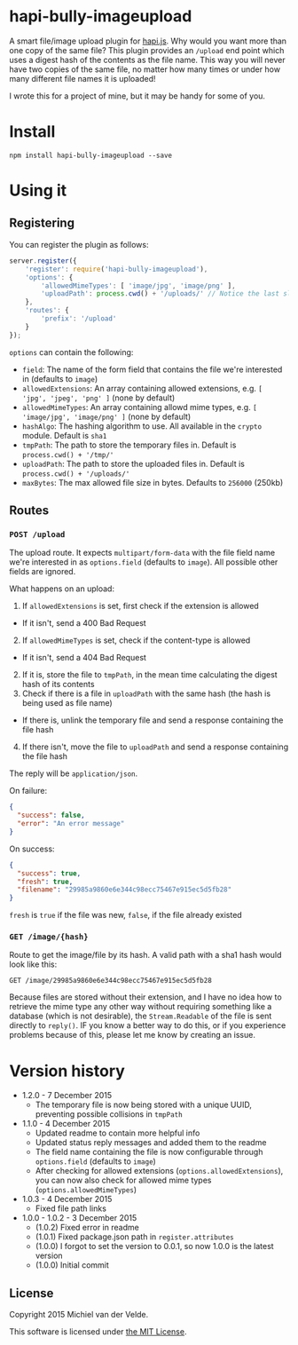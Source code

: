 
# hapi-bully-imageupload

A smart file/image upload plugin for [hapi.js](http://hapijs.com). Why would you want more than one copy of the same file? This plugin provides an `/upload` end point which uses a digest hash of the contents as the file name. This way you will never have two copies of the same file, no matter how many times or under how many different file names it is uploaded!

I wrote this for a project of mine, but it may be handy for some of you.

# Install

```
npm install hapi-bully-imageupload --save
```

# Using it

## Registering

You can register the plugin as follows:

```js
server.register({
	'register': require('hapi-bully-imageupload'),
	'options': {
		'allowedMimeTypes': [ 'image/jpg', 'image/png' ],
		'uploadPath': process.cwd() + '/uploads/' // Notice the last slash
	},
	'routes': {
		'prefix': '/upload'
	}
});
```

`options` can contain the following:
* `field`: The name of the form field that contains the file we're interested in (defaults to `image`)
* `allowedExtensions`: An array containing allowed extensions, e.g. `[ 'jpg', 'jpeg', 'png' ]` (none by default)
* `allowedMimeTypes`: An array containing allowd mime types, e.g. `[ 'image/jpg', 'image/png' ]` (none by default)
* `hashAlgo`: The hashing algorithm to use. All available in the `crypto` module. Default is `sha1`
* `tmpPath`: The path to store the temporary files in. Default is `process.cwd() + '/tmp/'`
* `uploadPath`: The path to store the uploaded files in. Default is `process.cwd() + '/uploads/'`
* `maxBytes`: The max allowed file size in bytes. Defaults to `256000` (250kb)

## Routes

### `POST /upload`

The upload route. It expects `multipart/form-data` with the file field name we're interested in as `options.field` (defaults to `image`). All possible other fields are ignored.

What happens on an upload:

1. If `allowedExtensions` is set, first check if the extension is allowed
  * If it isn't, send a 400 Bad Request
2. If `allowedMimeTypes` is set, check if the content-type is allowed
  * If it isn't, send a 404 Bad Request
2. If it is, store the file to `tmpPath`, in the mean time calculating the digest hash of its contents
3. Check if there is a file in `uploadPath` with the same hash (the hash is being used as file name)
 * If there is, unlink the temporary file and send a response containing the file hash
4. If there isn't, move the file to `uploadPath` and send a response containing the file hash

The reply will be `application/json`.

On failure:
```json
{
  "success": false,
  "error": "An error message"
}
```

On success:
```json
{
  "success": true,
  "fresh": true,
  "filename": "29985a9860e6e344c98ecc75467e915ec5d5fb28"
}
```

`fresh` is `true` if the file was new, `false`, if the file already existed

### `GET /image/{hash}`

Route to get the image/file by its hash. A valid path with a sha1 hash would look like this:

```
GET /image/29985a9860e6e344c98ecc75467e915ec5d5fb28
```

Because files are stored without their extension, and I have no idea how to retrieve the mime type any other way without requiring something like a database (which is not desirable), the `Stream.Readable` of the file is sent directly to `reply()`. IF you know a better way to do this, or if you experience problems because of this, please let me know by creating an issue.

# Version history

* 1.2.0 - 7 December 2015
  * The temporary file is now being stored with a unique UUID, preventing possible collisions in `tmpPath`
* 1.1.0 - 4 December 2015
  * Updated readme to contain more helpful info
  * Updated status reply messages and added them to the readme
  * The field name containing the file is now configurable through `options.field` (defaults to `image`)
  * After checking for allowed extensions (`options.allowedExtensions`), you can now also check for allowed mime types (`options.allowedMimeTypes`)
* 1.0.3 - 4 December 2015
  * Fixed file path links
* 1.0.0 - 1.0.2 - 3 December 2015
  * (1.0.2) Fixed error in readme
  * (1.0.1) Fixed package.json path in `register.attributes`
  * (1.0.0) I forgot to set the version to 0.0.1, so now 1.0.0 is the latest version
  * (1.0.0) Initial commit

## License

Copyright 2015 Michiel van der Velde.

This software is licensed under [the MIT License](LICENSE).

